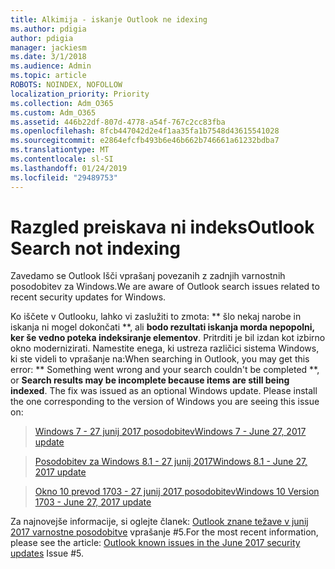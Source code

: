 ```yaml
---
title: Alkimija - iskanje Outlook ne idexing
ms.author: pdigia
author: pdigia
manager: jackiesm
ms.date: 3/1/2018
ms.audience: Admin
ms.topic: article
ROBOTS: NOINDEX, NOFOLLOW
localization_priority: Priority
ms.collection: Adm_O365
ms.custom: Adm_O365
ms.assetid: 446b22df-807d-4778-a54f-767c2cc83fba
ms.openlocfilehash: 8fcb447042d2e4f1aa35fa1b7548d43615541028
ms.sourcegitcommit: e2864efcfb493b6e46b662b746661a61232bdba7
ms.translationtype: MT
ms.contentlocale: sl-SI
ms.lasthandoff: 01/24/2019
ms.locfileid: "29489753"
---
```

# <a name="outlook-search-not-indexing"></a><span data-ttu-id="42194-102">Razgled preiskava ni indeks</span><span class="sxs-lookup"><span data-stu-id="42194-102">Outlook Search not indexing</span></span>

<span data-ttu-id="42194-103">Zavedamo se Outlook Išči vprašanj povezanih z zadnjih varnostnih posodobitev za Windows.</span><span class="sxs-lookup"><span data-stu-id="42194-103">We are aware of Outlook search issues related to recent security updates for Windows.</span></span>
  
<span data-ttu-id="42194-p101">Ko iščete v Outlooku, lahko vi zaslužiti to zmota: \*\* šlo nekaj narobe in iskanja ni mogel dokončati \*\*, ali **bodo rezultati iskanja morda nepopolni, ker še vedno poteka indeksiranje elementov**. Pritrditi je bil izdan kot izbirno okno modernizirati. Namestite enega, ki ustreza različici sistema Windows, ki ste videli to vprašanje na:</span><span class="sxs-lookup"><span data-stu-id="42194-p101">When searching in Outlook, you may get this error: \*\* Something went wrong and your search couldn't be completed \*\*, or **Search results may be incomplete because items are still being indexed**. The fix was issued as an optional Windows update. Please install the one corresponding to the version of Windows you are seeing this issue on:</span></span> 
  
> [<span data-ttu-id="42194-107">Windows 7 - 27 junij 2017 posodobitev</span><span class="sxs-lookup"><span data-stu-id="42194-107">Windows 7 - June 27, 2017 update</span></span>](https://support.office.com/article/https://support.microsoft.com/kb/4022168.aspx)
    
> [<span data-ttu-id="42194-108">Posodobitev za Windows 8.1 - 27 junij 2017</span><span class="sxs-lookup"><span data-stu-id="42194-108">Windows 8.1 - June 27, 2017 update</span></span>](https://support.office.com/article/https://support.microsoft.com/kb/4022720.aspx)
    
> [<span data-ttu-id="42194-109">Okno 10 prevod 1703 - 27 junij 2017 posodobitev</span><span class="sxs-lookup"><span data-stu-id="42194-109">Windows 10 Version 1703 - June 27, 2017 update</span></span>](https://support.office.com/article/https://support.microsoft.com/kb/4022716.aspx)
    
<span data-ttu-id="42194-110">Za najnovejše informacije, si oglejte članek: [Outlook znane težave v junij 2017 varnostne posodobitve](https://support.office.com/article/https://support.office.com/en-us/article/Outlook-known-issues-in-the-June-2017-security-updates-3F6DBFFD-8505-492D-B19F-B3B89369ED9B.aspx) vprašanje #5.</span><span class="sxs-lookup"><span data-stu-id="42194-110">For the most recent information, please see the article: [Outlook known issues in the June 2017 security updates](https://support.office.com/article/https://support.office.com/en-us/article/Outlook-known-issues-in-the-June-2017-security-updates-3F6DBFFD-8505-492D-B19F-B3B89369ED9B.aspx) Issue #5.</span></span> 
  

